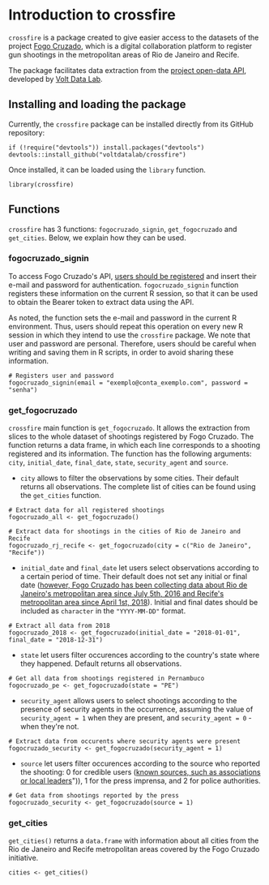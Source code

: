 # Introduction to crossfire

`crossfire` is a package created to give easier access to the datasets of the project [Fogo Cruzado](https://fogocruzado.org.br/), which is a digital collaboration platform to register gun shootings in the metropolitan areas of Rio de Janeiro and Recife.

The package facilitates data extraction from the [project open-data API](https://api.fogocruzado.org.br/), developed by [Volt Data Lab](https://www.voltdata.info/en-lg).

## Installing and loading the package

Currently, the `crossfire` package can be installed directly from its GitHub repository:

```
if (!require("devtools")) install.packages("devtools")
devtools::install_github("voltdatalab/crossfire")
```

Once installed, it can be loaded using the `library` function.

```
library(crossfire)
```

## Functions

`crossfire` has 3 functions: `fogocruzado_signin`, `get_fogocruzado` and `get_cities`. Below, we explain how they can be used.

### fogocruzado_signin

To access Fogo Cruzado's API, [users should be registered](https://api.fogocruzado.org.br/register) and insert their e-mail and password for authentication. `fogocruzado_signin` function registers these information on the current R session, so that it can be used to obtain the Bearer token to extract data using the API. 

As noted, the function sets the e-mail and password in the current R environment. Thus, users should repeat this operation on every new R session in which they intend to use the `crossfire` package. We note that user and password are personal. Therefore, users should be careful when writing and saving them in R scripts, in order to avoid sharing these information.

```
# Registers user and password
fogocruzado_signin(email = "exemplo@conta_exemplo.com", password = "senha")
```

### get_fogocruzado

`crossfire` main function is `get_fogocruzado`. It allows the extraction from slices to the whole dataset of shootings registered by Fogo Cruzado. The function returns a data frame, in which each line corresponds to a shooting registered and its information. The function has the following arguments: `city`, `initial_date`, `final_date`, `state`, `security_agent` and `source`.

* `city` allows to filter the observations by some cities. Their default returns all observations. The complete list of cities can be found using the `get_cities` function.

```
# Extract data for all registered shootings
fogocruzado_all <- get_fogocruzado()

# Extract data for shootings in the cities of Rio de Janeiro and Recife
fogocruzado_rj_recife <- get_fogocruzado(city = c("Rio de Janeiro", "Recife"))
```

* `initial_date` and `final_date` let users select observations according to a certain period of time. Their default does not set any initial or final date ([however, Fogo Cruzado has been collecting data about Rio de Janeiro's metropolitan area since July 5th, 2016 and Recife's metropolitan area since April 1st, 2018](https://fogocruzado.org.br/perguntas-frequentes/#1553708190396-78173b2a-059c)). Initial and final dates should be included as `character` in the `"YYYY-MM-DD"` format.

```
# Extract all data from 2018
fogocruzado_2018 <- get_fogocruzado(initial_date = "2018-01-01", final_date = "2018-12-31")
```

* `state` let users filter occurences according to the country's state where they happened. Default returns all observations.

```
# Get all data from shootings registered in Pernambuco
fogocruzado_pe <- get_fogocruzado(state = "PE")
```

* `security_agent` allows users to select shootings according to the presence of security agents in the occurrence, assuming the value of `security_agent = 1` when they are present, and `security_agent = 0` - when they're not. 

```
# Extract data from occurents where security agents were present
fogocruzado_security <- get_fogocruzado(security_agent = 1)
```

* `source` let users filter occurences according to the source who reported the shooting: 0 for credible users ([known sources, such as associations or local leaders](https://fogocruzado.org.br/perguntas-frequentes/#1553710609713-711f6233-9412)")), 1 for the press imprensa, and 2 for police authorities.

```
# Get data from shootings reported by the press
fogocruzado_security <- get_fogocruzado(source = 1)
```

### get_cities

`get_cities()` returns a `data.frame` with information about all cities from the Rio de Janeiro and Recife metropolitan areas covered by the Fogo Cruzado initiative.

```
cities <- get_cities()
```
